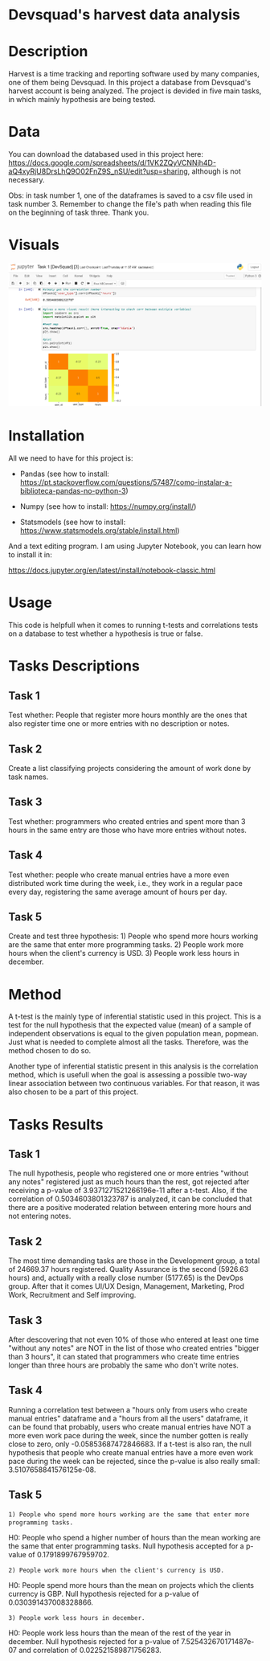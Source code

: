 # Devsquad's harvest data analysis

# Description
Harvest is a time tracking and reporting software used by many companies, one of them being Devsquad. In this project a database from Devsquad's harvest account is being analyzed. The project is devided in five main tasks, in which mainly hypothesis are being tested. 

# Data
You can download the databased used in this project here: https://docs.google.com/spreadsheets/d/1VK2ZQyVCNNjh4D-aQ4xyRjU8DrsLhQ9O02FnZ9S_nSU/edit?usp=sharing, although is not necessary.

Obs: in task number 1, one of the dataframes is saved to a csv file used in task number 3. Remember to change the file's path when reading this file on the beginning of task three. Thank you.

# Visuals
![image.png](./image.png)

# Installation
All we need to have for this project is:

- Pandas (see how to install: https://pt.stackoverflow.com/questions/57487/como-instalar-a-biblioteca-pandas-no-python-3)

- Numpy (see how to install: https://numpy.org/install/)

- Statsmodels (see how to install: https://www.statsmodels.org/stable/install.html)

And a text editing program. I am using Jupyter Notebook, you can learn how to install it in: 

https://docs.jupyter.org/en/latest/install/notebook-classic.html

# Usage
This code is helpfull when it comes to running t-tests and correlations tests on a database to test whether a hypothesis is true or false.

# Tasks Descriptions

## Task 1
Test whether: People that register more hours monthly are the ones that also register time one or more entries with no description or notes.

## Task 2
Create a list classifying projects considering the amount of work done by task names.

## Task 3
Test whether: programmers who created entries and spent more than 3 hours in the same entry are those who have more entries without notes.

## Task 4
Test whether: people who create manual entries have a more even distributed work time during the week, i.e., they work in a regular pace every day, registering the same average amount of hours per day.

## Task 5
Create and test three hypothesis:
    1) People who spend more hours working are the same that enter more programming tasks. 
    2) People work more hours when the client's currency is USD.
    3) People work less hours in december.

# Method
A t-test is the mainly type of inferential statistic used in this project. This is a test for the null hypothesis that the expected value (mean) of a sample of independent observations is equal to the given population mean, popmean. Just what is needed to complete almost all the tasks. Therefore, was the method chosen to do so. 

Another type of inferential statistic present in this analysis is the correlation method, which is usefull when the goal is assessing a possible two-way linear association between two continuous variables. For that reason, it was also chosen to be a part of this project.

# Tasks Results

## Task 1
The null hypothesis, people who registered one or more entries "without any notes" registered just as much hours than the rest, got rejected after receiving a p-value of 3.9371271521266196e-11 after a t-test. Also, if the correlation of 0.5034603801323787 is analyzed, it can be concluded that there are a positive moderated relation between entering more hours and not entering notes.

## Task 2
The most time demanding tasks are those in the Development group, a total of 24669.37 hours registered. Quality Assurance is the second (5926.63 hours) and, actually with a really close number (5177.65) is the DevOps group. After that it comes UI/UX Design, Management, Marketing, Prod Work, Recruitment and Self improving.

## Task 3
After descovering that not even 10% of those who entered at least one time "without any notes" are NOT in the list of those who created entries "bigger than 3 hours", it can stated that programmers who create time entries longer than three hours are probably the same who don't write notes.

## Task 4
Running a correlation test between a "hours only from users who create manual entries" dataframe and a "hours from all the users" dataframe, it can be found that probably, users who create manual entries have NOT a more even work pace during the week, since the number gotten is really close to zero, only -0.05853687472846683. If a t-test is also ran, the null hypothesis that people who create manual entries have a more even work pace during the week can be rejected, since the p-value is also really small: 3.5107658841576125e-08.

## Task 5
    1) People who spend more hours working are the same that enter more programming tasks.
H0: People who spend a higher number of hours than the mean working are the same that enter programming tasks.
Null hypothesis accepted for a p-value of 0.1791899767959702.

    2) People work more hours when the client's currency is USD.
H0: People spend more hours than the mean on projects which the clients currency is GBP.
Null hypothesis rejected for a p-value of 0.030391437008328866.

    3) People work less hours in december.
H0: People work less hours than the mean of the rest of the year in december.
Null hypothesis rejected for a p-value of 7.525432670171487e-07 and correlation of 0.022521589871756283.
